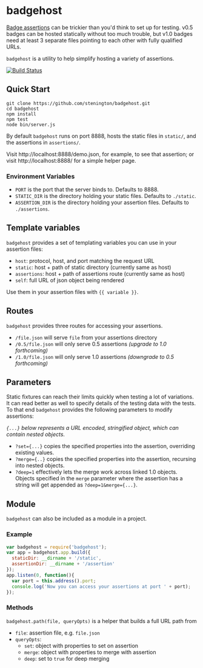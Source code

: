 badgehost
=========

[Badge assertions][assertions] can be trickier than you'd think to set up for testing.
v0.5 badges can be hosted statically without too much trouble, but
v1.0 badges need at least 3 separate files pointing to each other with
fully qualified URLs.

`badgehost` is a utility to help simplify hosting a variety of assertions.

[assertions]: https://github.com/mozilla/openbadges/wiki/Assertions

[![Build Status](https://travis-ci.org/stenington/badgehost.png)](https://travis-ci.org/stenington/badgehost)

## Quick Start

```
git clone https://github.com/stenington/badgehost.git
cd badgehost
npm install
npm test
node bin/server.js
```

By default `badgehost` runs on port 8888, hosts the static files in `static/`,
and the assertions in `assertions/`.

Visit http://localhost:8888/demo.json, for example, to see that assertion; or visit
http://localhost:8888/ for a simple helper page.

### Environment Variables

* `PORT` is the port that the server binds to. Defaults to 8888.
* `STATIC_DIR` is the directory holding your static files. Defaults to `./static`.
* `ASSERTION_DIR` is the directory holding your assertion files. Defaults to `./assertions`.

## Template variables 

`badgehost` provides a set of templating variables you can use in your assertion
files:

* `host`: protocol, host, and port matching the request URL
* `static`: host + path of static directory (currently same as host)
* `assertions`: host + path of assertions route (currently same as host)
* `self`: full URL of json object being rendered

Use them in your assertion files with `{{ variable }}`.

## Routes

`badgehost` provides three routes for accessing your assertions.

* `/file.json` will serve `file` from your assertions directory
* `/0.5/file.json` will only serve 0.5 assertions *(upgrade to 1.0 forthcoming)*
* `/1.0/file.json` will only serve 1.0 assertions *(downgrade to 0.5 forthcoming)*

## Parameters

Static fixtures can reach their limits quickly when testing a lot of variations. It
can read better as well to specify details of the testing data with the tests. To
that end `badgehost` provides the following parameters to modify assertions:

*`{...}` below represents a URL encoded, stringified object, which can contain
nested objects.*

* `?set={...}` copies the specified properties into the assertion, overriding existing values.
* `?merge={..}` copies the specified properties into the assertion, recursing into nested objects.
* `?deep=1` effectively lets the merge work across linked 1.0 objects. Objects specified in the 
  `merge` parameter where the assertion has a string will get appended as `?deep=1&merge={...}`.

## Module

`badgehost` can also be included as a module in a project.

### Example

``` javascript
var badgehost = require('badgehost');
var app = badgehost.app.build({
  staticDir: __dirname + '/static',
  assertionDir: __dirname + '/assertion'
});
app.listen(0, function(){
  var port = this.address().port;
  console.log('Now you can access your assertions at port ' + port);
});
```

### Methods

`badgehost.path(file, queryOpts)` is a helper that builds a full URL path from

* `file`: assertion file, e.g. `file.json`
* `queryOpts`: 
    * `set`: object with properties to set on assertion
    * `merge`: object with properties to merge with assertion
    * `deep`: set to `true` for deep merging
